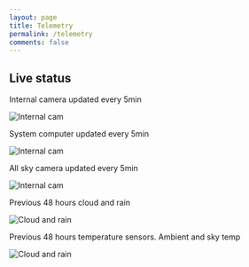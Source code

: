 ```yaml
---
layout: page
title: Telemetry
permalink: /telemetry
comments: false
---
```


## Live status

Internal camera updated every 5min

![Internal cam]()

System computer updated every 5min

![Internal cam](https://i.ibb.co/VvgsMnH/snapshot.jpg)

All sky camera updated every 5min

![Internal cam](http://52-8.xyz/images/telemetry/allsky.jpg)

Previous 48 hours cloud and rain

![Cloud and rain](http://52-8.xyz/images/telemetry/cloud.png)

Previous 48 hours temperature sensors. Ambient and sky temp

![Cloud and rain](http://52-8.xyz/images/telemetry/temperature.png)
